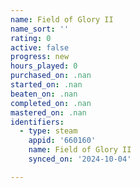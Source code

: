 ```yaml
---
name: Field of Glory II
name_sort: ''
rating: 0
active: false
progress: new
hours_played: 0
purchased_on: .nan
started_on: .nan
beaten_on: .nan
completed_on: .nan
mastered_on: .nan
identifiers:
  - type: steam
    appid: '660160'
    name: Field of Glory II
    synced_on: '2024-10-04'

---
```


